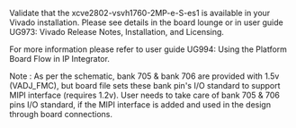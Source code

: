 Validate that the xcve2802-vsvh1760-2MP-e-S-es1 is available in your Vivado installation.
Please see details in the board lounge or in user guide UG973: Vivado Release Notes, Installation, and Licensing.

For more information please refer to user guide UG994: Using the Platform Board Flow in IP Integrator.

Note : As per the schematic, bank 705 & bank 706 are provided with 1.5v (VADJ_FMC), but board file sets these bank pin's I/O standard to support MIPI interface (requires 1.2v).
       User needs to take care of bank 705 & 706 pins I/O standard, if the MIPI interface is added and used in the design through board connections.
